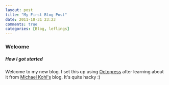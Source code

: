 ```yaml
---
layout: post
title: "My First Blog Post"
date: 2011-10-31 23:23
comments: true
categories: [Blog, leflings]
---
```


### Welcome

##### How I got started

Welcome to my new blog. I set this up using [Octopress](http://citizen428.net/) after learning about
it from [Michael Kohl's](http://octopress.org/) blog. It's quite hacky :)
